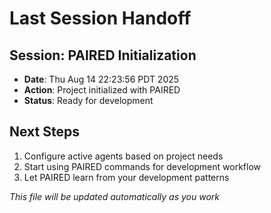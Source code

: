 # Last Session Handoff

## Session: PAIRED Initialization
- **Date**: Thu Aug 14 22:23:56 PDT 2025
- **Action**: Project initialized with PAIRED
- **Status**: Ready for development

## Next Steps
1. Configure active agents based on project needs
2. Start using PAIRED commands for development workflow
3. Let PAIRED learn from your development patterns

*This file will be updated automatically as you work*
